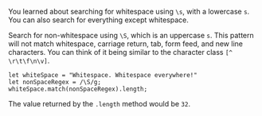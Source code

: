 You learned about searching for whitespace using `\s`, with a lowercase `s`. You can also search for everything except whitespace.

Search for non-whitespace using `\S`, which is an uppercase `s`. This pattern will not match whitespace, carriage return, tab, form
feed, and new line characters. You can think of it being similar to the character class `[^ \r\t\f\n\v]`.

```
let whiteSpace = "Whitespace. Whitespace everywhere!"
let nonSpaceRegex = /\S/g;
whiteSpace.match(nonSpaceRegex).length;
```

The value returned by the `.length` method would be `32`.